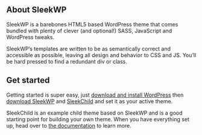 ## About SleekWP

SleekWP is a barebones HTML5 based WordPress theme that comes bundled with plenty of clever (and optional!) SASS, JavaScript and WordPress tweaks.

SleekWP’s templates are written to be as semantically correct and accessible as possible, leaving all design and behavior to CSS and JS. You’ll be hard pressed to find a redundant div or class.

## Get started

Getting started is super easy, just [download and install WordPress](//wordpress.org) then [download SleekWP](//github.com/powerbuoy/SleekWP/archive/master.zip) and [SleekChild](//github.com/powerbuoy/SleekChild/archive/master.zip) and set it as your active theme.

SleekChild is an example child theme based on SleekWP and is a good starting point for building your own theme. When you have everything set up, head over to [the documentation](//sleekwp.com/documentation/) to learn more.
